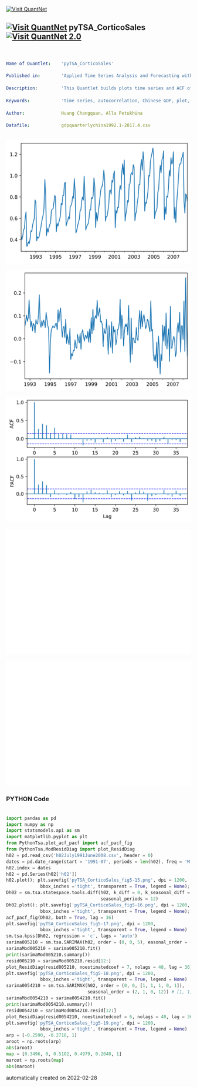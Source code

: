 [<img src="https://github.com/QuantLet/Styleguide-and-FAQ/blob/master/pictures/banner.png" width="888" alt="Visit QuantNet">](http://quantlet.de/)

## [<img src="https://github.com/QuantLet/Styleguide-and-FAQ/blob/master/pictures/qloqo.png" alt="Visit QuantNet">](http://quantlet.de/) **pyTSA_CorticoSales** [<img src="https://github.com/QuantLet/Styleguide-and-FAQ/blob/master/pictures/QN2.png" width="60" alt="Visit QuantNet 2.0">](http://quantlet.de/)

```yaml


Name of Quantlet:    'pyTSA_CorticoSales'

Published in:        'Applied Time Series Analysis and Forecasting with Python'

Description:         'This Quantlet builds plots time series and ACF of Chinese quarterly GDP from 1992 to 2017'

Keywords:            'time series, autocorrelation, Chinese GDP, plot, visualisation'

Author:              Huang Changquan, Alla Petukhina

Datafile:            gdpquarterlychina1992.1-2017.4.csv



```

![Picture1](pyTSA_CorticoSales_fig5-15.png)

![Picture2](pyTSA_CorticoSales_fig5-16.png)

![Picture3](pyTSA_CorticoSales_fig5-17.png)

![Picture4](pyTSA_CorticoSales_fig5-18.png)

![Picture5](pyTSA_CorticoSales_fig5-19.png)

### PYTHON Code
```python

import pandas as pd
import numpy as np
import statsmodels.api as sm
import matplotlib.pyplot as plt
from PythonTsa.plot_acf_pacf import acf_pacf_fig
from PythonTsa.ModResidDiag import plot_ResidDiag
h02 = pd.read_csv('h02July1991June2008.csv', header = 0)
dates = pd.date_range(start = '1991-07', periods = len(h02), freq = 'M')
h02.index = dates
h02 = pd.Series(h02['h02'])
h02.plot(); plt.savefig('pyTSA_CorticoSales_fig5-15.png', dpi = 1200, 
             bbox_inches ='tight', transparent = True, legend = None); plt.show()
Dh02 = sm.tsa.statespace.tools.diff(h02, k_diff = 0, k_seasonal_diff = 1, 
                                    seasonal_periods = 12)
Dh02.plot(); plt.savefig('pyTSA_CorticoSales_fig5-16.png', dpi = 1200, 
             bbox_inches ='tight', transparent = True, legend = None); plt.show()
acf_pacf_fig(Dh02, both = True, lag = 36)
plt.savefig('pyTSA_CorticoSales_fig5-17.png', dpi = 1200, 
             bbox_inches ='tight', transparent = True, legend = None)
sm.tsa.kpss(Dh02, regression = 'c', lags = 'auto')
sarima005210 = sm.tsa.SARIMAX(h02, order = (0, 0, 5), easonal_order = (2, 1, 0, 12))
sarimaMod005210 = sarima005210.fit()
print(sarimaMod005210.summary())
resid005210 = sarimaMod005210.resid[12:]
plot_ResidDiag(resid005210, noestimatedcoef = 7, nolags = 48, lag = 36)
plt.savefig('pyTSA_CorticoSales_fig5-18.png', dpi = 1200, 
             bbox_inches ='tight', transparent = True, legend = None)
sarima0054210 = sm.tsa.SARIMAX(h02, order = (0, 0, [1, 1, 1, 0, 1]), 
                               seasonal_order = (2, 1, 0, 12)) # [1, 1, 1, 0, 1] means ma.L4 = 0 by default.
sarimaMod0054210 = sarima0054210.fit()
print(sarimaMod0054210.summary())
resid0054210 = sarimaMod0054210.resid[12:]
plot_ResidDiag(resid0054210, noestimatedcoef = 6, nolags = 48, lag = 36)
plt.savefig('pyTSA_CorticoSales_fig5-19.png', dpi = 1200, 
             bbox_inches ='tight', transparent = True, legend = None)
arp = [-0.2590, -0.2718, 1]
aroot = np.roots(arp)
abs(aroot)
map = [0.3496, 0, 0.5102, 0.4979, 0.2048, 1]
maroot = np.roots(map)
abs(maroot)
```

automatically created on 2022-02-28